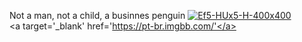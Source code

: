 Not a man, not a child, a businnes penguin
<a href="https://imgbb.com/"><img src="https://i.ibb.co/XVmB5sN/Ef5-HUx5-H-400x400.jpg" alt="Ef5-HUx5-H-400x400" border="0"></a><br /><a target='_blank' href='https://pt-br.imgbb.com/'</a><br />
